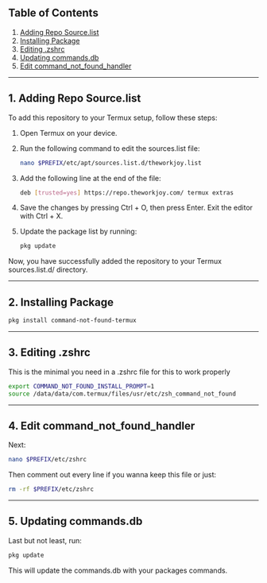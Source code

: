## Table of Contents
1. [Adding Repo Source.list](#adding-repo-source-list)
2. [Installing Package](#installing-package)
3. [Editing .zshrc](#editing-zshrc)
4. [Updating commands.db](#updating-commands-db)
5. [Edit command_not_found_handler](#edit-command_not_found_handler)

---

## 1. Adding Repo Source.list

To add this repository to your Termux setup, follow these steps:

1. Open Termux on your device.

2. Run the following command to edit the sources.list file:
   ```bash
   nano $PREFIX/etc/apt/sources.list.d/theworkjoy.list
   ```

3. Add the following line at the end of the file:
   ```bash
   deb [trusted=yes] https://repo.theworkjoy.com/ termux extras
   ```

4. Save the changes by pressing Ctrl + O, then press Enter. Exit the editor with Ctrl + X.

5. Update the package list by running:
   ```bash
   pkg update
   ```
 Now, you have successfully added the repository to your Termux sources.list.d/ directory.

---

## 2. Installing Package

```bash
pkg install command-not-found-termux
```

---

## 3. Editing .zshrc

This is the minimal you need in a .zshrc file for this to work properly
```bash
export COMMAND_NOT_FOUND_INSTALL_PROMPT=1
source /data/data/com.termux/files/usr/etc/zsh_command_not_found
```

---

## 4. Edit command_not_found_handler

Next:
```bash
nano $PREFIX/etc/zshrc
```
Then comment out every line if you wanna keep this file or just:
```bash
rm -rf $PREFIX/etc/zshrc
```

---

## 5. Updating commands.db

Last but not least, run:
```bash
pkg update
```
This will update the commands.db with your packages commands.
